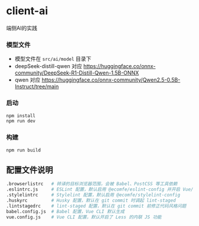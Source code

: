 # client-ai

端侧AI的实践

### 模型文件

- 模型文件在 `src/ai/model` 目录下
- deepSeek-distill-qwen 对应 https://huggingface.co/onnx-community/DeepSeek-R1-Distill-Qwen-1.5B-ONNX
- qwen 对应 https://huggingface.co/onnx-community/Qwen2.5-0.5B-Instruct/tree/main


### 启动

```sh
npm install
npm run dev
```

### 构建

```sh
npm run build
```

## 配置文件说明

```sh
.browserlistrc   # 转译的目标浏览器范围，会被 Babel、PostCSS 等工具依赖
.eslintrc.js     # ESLint 配置，默认启用 @ecomfe/eslint-config 并开启 Vue/TS 支持
.stylelintrc     # Stylelint 配置，默认启用 @ecomfe/stylelint-config
.huskyrc         # Husky 配置，默认在 git commit 时调起 lint-staged
.lintstagedrc    # lint-staged 配置，默认在 git commit 前修正代码风格问题
babel.config.js  # Babel 配置，Vue CLI 默认生成
vue.config.js    # Vue CLI 配置，默认开启了 Less 的内联 JS 功能
```
